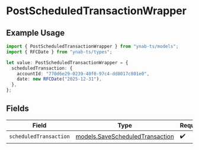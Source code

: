 # PostScheduledTransactionWrapper

## Example Usage

```typescript
import { PostScheduledTransactionWrapper } from "ynab-ts/models";
import { RFCDate } from "ynab-ts/types";

let value: PostScheduledTransactionWrapper = {
  scheduledTransaction: {
    accountId: "770d6e29-0239-40f0-97c4-dd8017c801e0",
    date: new RFCDate("2025-12-31"),
  },
};
```

## Fields

| Field                                                                    | Type                                                                     | Required                                                                 | Description                                                              |
| ------------------------------------------------------------------------ | ------------------------------------------------------------------------ | ------------------------------------------------------------------------ | ------------------------------------------------------------------------ |
| `scheduledTransaction`                                                   | [models.SaveScheduledTransaction](../models/savescheduledtransaction.md) | :heavy_check_mark:                                                       | N/A                                                                      |
